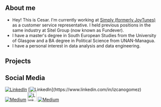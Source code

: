 ## About me
- Hey! This is Cesar. I'm currently working at [Simply (formerly JoyTunes)](https://www.hellosimply.com/]) as a customer service representative. I held previous positions in the same industry at Sitel Group (now known as Fundever). 
- I have a master's degree in South European Studies from the University of Glasgow and a BA degree in Political Science from UNAN-Managua.
- I have a personal interest in data analysis and data engineering. 

## Projects

## Social Media
[![LinkedIn](https://img.shields.io/badge/LinkedIn-0077B5?logo=linkedin&logoColor=white)](https://www.linkedin.com/in/izcanogomez/)
[![LinkedIn](https://img.shields.io/badge/LinkedIn-0077B5?style=for-the-badge&logo=(https://icons8.com/icon/13930/linkedin)/path/linkedin.svg&logoColor=white)](https://www.linkedin.com/in/izcanogomez)
[![Medium](https://img.shields.io/badge/Medium-000000?style=for-the-badge&logo=medium&logoColor=white)](https://medium.com/@cesarizcano)
[<img src="https://img.icons8.com/ios-filled/50/0077B5/linkedin.png" alt="LinkedIn" height="30"/>](https://www.linkedin.com/in/izcanogomez)
[![Medium](https://img.shields.io/badge/Medium-000000?style=for-the-badge&logo=medium&logoColor=white)](https://medium.com/@cesarizcano)
